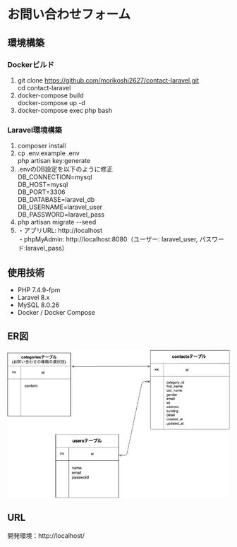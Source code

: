 # お問い合わせフォーム


## 環境構築

### Dockerビルド

1. git clone https://github.com/morikoshi2627/contact-laravel.git  
cd contact-laravel  
2. docker-compose build  
   docker-compose up -d  
3. docker-compose exec php bash

### Laravel環境構築

1. composer install  
2. cp .env.example .env  
   php artisan key:generate  
3. .envのDB設定を以下のように修正  
    DB_CONNECTION=mysql  
    DB_HOST=mysql  
    DB_PORT=3306  
    DB_DATABASE=laravel_db  
    DB_USERNAME=laravel_user  
    DB_PASSWORD=laravel_pass  
4. php artisan migrate --seed  
5. ・アプリURL: http://localhost  
   ・phpMyAdmin: http://localhost:8080（ユーザー: laravel_user, パスワード:laravel_pass）


## 使用技術

- PHP 7.4.9-fpm
- Laravel 8.x
- MySQL 8.0.26
- Docker / Docker Compose


## ER図

![ER図](public/images/er-diagram/contact-laravel.png)


## URL

開発環境：http://localhost/